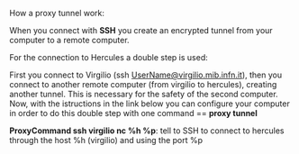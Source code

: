 How a proxy tunnel work:

When you connect with **SSH** you create an encrypted tunnel from your computer to a remote computer.

For the connection to Hercules a double step is used:

First you connect to Virgilio (ssh UserName@virgilio.mib.infn.it), then you connect to another remote computer (from virgilio to hercules), creating another tunnel. This is necessary for the safety of the second computer.
Now, with the istructions in the link below you can configure your computer in order to do this double step with one command == **proxy tunnel**

**ProxyCommand ssh virgilio nc %h %p**: tell to SSH to connect to hercules through the host %h (virgilio) and using the port %p